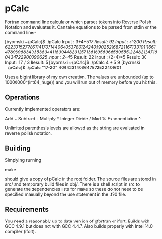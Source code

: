 pCalc
=====

Fortran command line calculator which parses tokens into Reverse Polish Notation and evaluates it. Can take equations to be parsed from stdin or the command line:-

  [byornski ~/pCalc]$ ./pCalc
Input : 3+4+5*17
Result:  92
Input : 5^200
Result:  62230152778611417071440640537801242405902521687211671331011166147896988340353834411839448231257136169569665895551224821247160434722900390625
Input : 2+4*5
Result:  22
Input : (2+4)*5
Result:  30
Input : 17 / 3
Result:  5
[byornski ~/pCalc]$ ./pCalc 4 + 5
 9
[byornski ~/pCalc]$ ./pCalc "17^20"
 4064231406647572522401601


Uses a bigint library of my own creation. The values are unbounded (up to 10000000^(int64_huge)) and you will run out of memory before you hit this.



Operations
----------
Currently implemented operators are:

Add 	  	      +
Subtract              -
Multiply	      *
Integer Divide	      /
Mod                   %
Exponentiation	      ^

Unlimited parenthesis levels are allowed as the string are evaluated in reverse polish notation. 


Building
--------
Simplying running

make

should give a copy of pCalc in the root folder. The source files are stored in src/ and temporary build files in obj/. There is a shell script in src to generate the dependencies lists for make so these do not need to be specified manually beyond the use statement in the .f90 file. 



Requirements
------------
You need a reasonably up to date version of gfortran or ifort. Builds with GCC 4.9.1 but does not with GCC 4.4.7. Also builds properly with Intel 14.0 compiler (ifort). 

